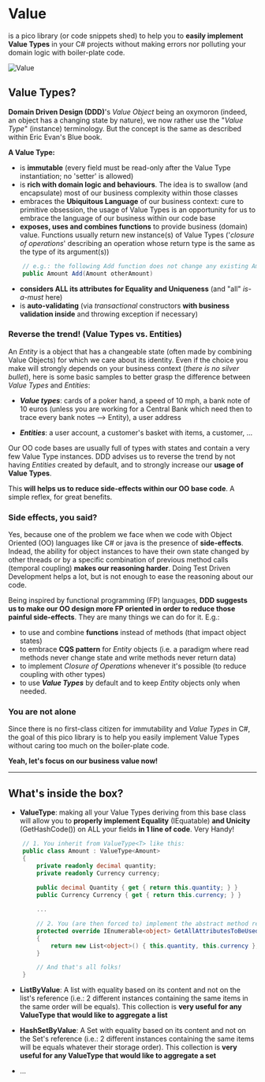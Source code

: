 # Value

is a pico library (or code snippets shed) to help you to __easily implement Value Types__ in your C# projects without making errors nor polluting your domain logic with boiler-plate code.

![Value](https://github.com/tpierrain/Value/blob/master/Value-small.jpg?raw=true)

## Value Types?
__Domain Driven Design (DDD)__'s *Value Object* being an oxymoron (indeed, an object has a changing state by nature), we now rather use the "*Value Type*" (instance) terminology. But the concept is the same as described within Eric Evan's Blue book.

__A Value Type:__
 - is __immutable__ (every field must be read-only after the Value Type instantiation; no 'setter' is allowed)
 - is __rich with domain logic and behaviours__. The idea is to swallow (and encapsulate) most of our business complexity within those classes
 - embraces the __Ubiquitous Language__ of our business context: cure to primitive obsession, the usage of Value Types is an opportunity for us to embrace the language of our business within our code base
 - __exposes, uses and combines functions__ to provide business (domain) value. Functions usually return new instance(s) of Value Types ('*closure of operations*' describing an operation whose return type is the same as the type of its argument(s))

```c#
    // e.g.: the following Add function does not change any existing Amount instance, it just returns a new one
    public Amount Add(Amount otherAmount) 
```

 - __considers ALL its attributes for Equality and Uniqueness__ (and "all" *is-a-must* here)
 - is __auto-validating__ (via *transactional* constructors __with business validation inside__ and throwing exception if necessary)


### Reverse the trend! (Value Types vs. Entities)

An *Entity* is a object that has a changeable state (often made by combining Value Objects) for which we care about its identity. Even if the choice you make will strongly depends on your business context (*there is no silver bullet*), here is some basic samples to better grasp the difference between *Value Types* and *Entities*:
 
 - __*Value types*__: cards of a poker hand, a speed of 10 mph, a bank note of 10 euros (unless you are working for a Central Bank which need then to trace every bank notes --> Entity), a user address

 - __*Entities*__: a user account, a customer's basket with items, a customer, ...

Our OO code bases are usually full of types with states and contain a very few Value Type instances.
DDD advises us to reverse the trend by not having *Entities* created by default, and to strongly increase our __usage of Value Types__. 

This __will helps us to reduce side-effects within our OO base code__. A simple reflex, for great benefits.

### Side effects, you said?

Yes, because one of the problem we face when we code with Object Oriented (OO) languages like C# or java is the presence of __side-effects__. Indead, the ability for object instances to have their own state changed by other threads or by a specific combination of previous method calls (temporal coupling) __makes our reasoning harder__. Doing Test Driven Development helps a lot, but is not enough to ease the reasoning about our code.

Being inspired by functional programming (FP) languages, __DDD suggests us to make our OO design more FP oriented in order to reduce those painful side-effects__. They are many things we can do for it. E.g.: 
 - to use and combine __functions__ instead of methods (that impact object states)
 - to embrace __CQS pattern__ for *Entity* objects (i.e. a paradigm where read methods never change state and write methods never return data)
 - to implement *Closure of Operations* whenever it's possible (to reduce coupling with other types)
 - to use __*Value Types*__ by default and to keep *Entity* objects only when needed.


### You are not alone

Since there is no first-class citizen for immutability and *Value Types* in C#, the goal of this pico library is to help you easily implement Value Types without caring too much on the boiler-plate code. 

__Yeah, let's focus on our business value now!__

--- 

## What's inside the box?

 - __ValueType<T>__: making all your Value Types deriving from this base class will allow you to __properly implement Equality__ (IEquatable) __and Unicity__ (GetHashCode()) on ALL your fields __in 1 line of code__. Very Handy!
```c#
    // 1. You inherit from ValueType<T> like this:
	public class Amount : ValueType<Amount>
    {
        private readonly decimal quantity;
        private readonly Currency currency;
		
		public decimal Quantity { get { return this.quantity; } }
        public Currency Currency { get { return this.currency; } }

		...

		// 2. You (are then forced to) implement the abstract method returning the list of all your fields
		protected override IEnumerable<object> GetAllAttributesToBeUsedForEquality()
        {
            return new List<object>() { this.quantity, this.currency }; // The line of code I was talking about
        }

		// And that's all folks!
    }


```

 - __ListByValue<T>__: A list with equality based on its content and not on the list's reference (i.e.: 2 different instances containing the same items in the same order will be equals). This collection is __very useful for any ValueType that would like to aggregate a list__

 - __HashSetByValue<T>__: A Set with equality based on its content and not on the Set's reference (i.e.: 2 different instances containing the same items will be equals whatever their storage order). This collection is __very useful for any ValueType that would like to aggregate a set__

 
 - ...

 
 
